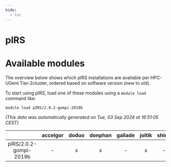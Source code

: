 ```yaml
---
hide:
  - toc
---
```


pIRS
====

# Available modules


The overview below shows which pIRS installations are available per HPC-UGent Tier-2cluster, ordered based on software version (new to old).

To start using pIRS, load one of these modules using a `module load` command like:

```shell
module load pIRS/2.0.2-gompi-2019b
```

*(This data was automatically generated on Tue, 03 Sep 2024 at 16:51:05 CEST)*  

| |accelgor|doduo|donphan|gallade|joltik|shinx|skitty|
| :---: | :---: | :---: | :---: | :---: | :---: | :---: | :---: |
|pIRS/2.0.2-gompi-2019b|-|x|x|-|x|-|x|
